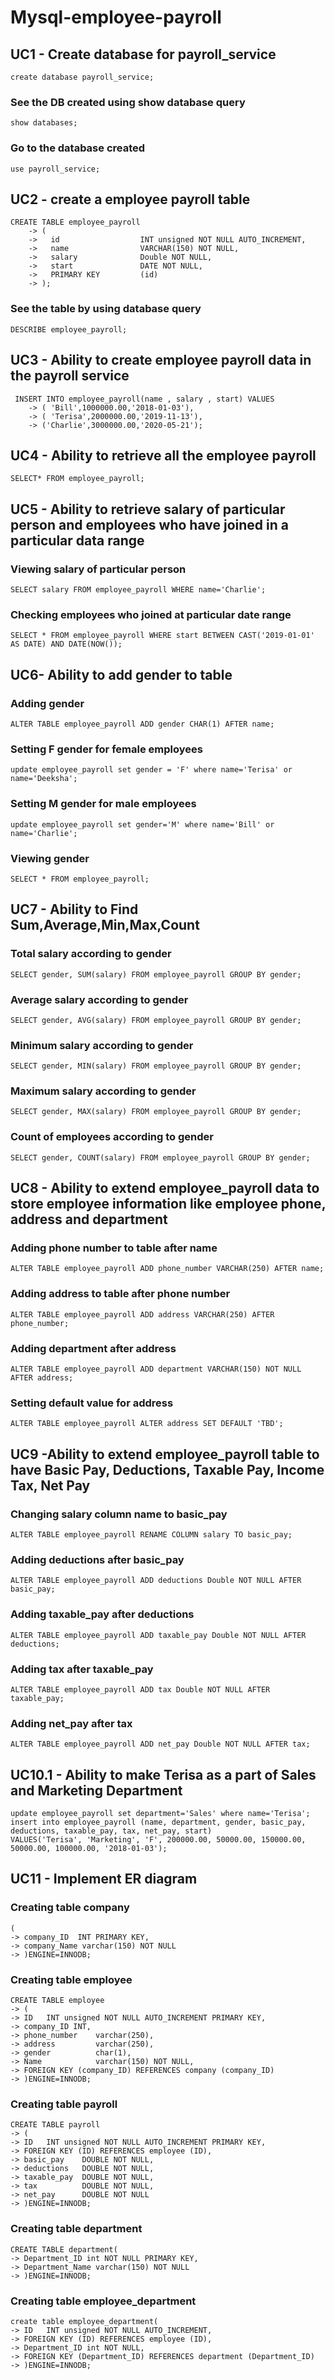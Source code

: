 # Mysql-employee-payroll
## UC1 - Create database for payroll_service
```create database payroll_service;```

### See the DB created using show database query
```show databases;```

### Go to the database created
```use payroll_service;```

## UC2 - create a employee payroll table
```
CREATE TABLE employee_payroll
    -> (
    ->   id                  INT unsigned NOT NULL AUTO_INCREMENT,
    ->   name                VARCHAR(150) NOT NULL,
    ->   salary              Double NOT NULL,
    ->   start               DATE NOT NULL,
    ->   PRIMARY KEY         (id)
    -> );
```

### See the table by using database query
```DESCRIBE employee_payroll;```

## UC3 - Ability to create employee payroll data in the payroll service
```
 INSERT INTO employee_payroll(name , salary , start) VALUES
    -> ( 'Bill',1000000.00,'2018-01-03'),
    -> ( 'Terisa',2000000.00,'2019-11-13'),
    -> ('Charlie',3000000.00,'2020-05-21');
```

## UC4 - Ability to retrieve all the employee payroll
```SELECT* FROM employee_payroll;```

## UC5 - Ability to retrieve salary of particular person and employees who have joined in a particular data range

### Viewing salary of particular person
```SELECT salary FROM employee_payroll WHERE name='Charlie';```

### Checking employees who joined at particular date range
```SELECT * FROM employee_payroll WHERE start BETWEEN CAST('2019-01-01' AS DATE) AND DATE(NOW());```

## UC6- Ability to add gender to table

### Adding gender
```ALTER TABLE employee_payroll ADD gender CHAR(1) AFTER name;```

### Setting F gender for female employees
```update employee_payroll set gender = 'F' where name='Terisa' or name='Deeksha';```

### Setting M gender for male employees
```update employee_payroll set gender='M' where name='Bill' or name='Charlie';```

### Viewing gender
```SELECT * FROM employee_payroll;```

## UC7 - Ability to Find Sum,Average,Min,Max,Count

### Total salary according to gender
```SELECT gender, SUM(salary) FROM employee_payroll GROUP BY gender;```

### Average salary according to gender
```SELECT gender, AVG(salary) FROM employee_payroll GROUP BY gender;```

### Minimum salary according to gender
```SELECT gender, MIN(salary) FROM employee_payroll GROUP BY gender;```

### Maximum salary according to gender
```SELECT gender, MAX(salary) FROM employee_payroll GROUP BY gender;```

### Count of employees according to gender
```SELECT gender, COUNT(salary) FROM employee_payroll GROUP BY gender;```

## UC8 - Ability to extend employee_payroll data to store employee information like employee phone, address and department

### Adding phone number to table after name
```
ALTER TABLE employee_payroll ADD phone_number VARCHAR(250) AFTER name;
```

### Adding address to table after phone number
```
ALTER TABLE employee_payroll ADD address VARCHAR(250) AFTER phone_number;
```

### Adding department after address
```
ALTER TABLE employee_payroll ADD department VARCHAR(150) NOT NULL AFTER address;
```

### Setting default value for address
```
ALTER TABLE employee_payroll ALTER address SET DEFAULT 'TBD';
```

## UC9 -Ability to extend employee_payroll table to have Basic Pay, Deductions, Taxable Pay, Income Tax, Net Pay

### Changing salary column name to basic_pay
```ALTER TABLE employee_payroll RENAME COLUMN salary TO basic_pay;```

### Adding deductions after basic_pay
```ALTER TABLE employee_payroll ADD deductions Double NOT NULL AFTER basic_pay;```

### Adding taxable_pay after deductions
```ALTER TABLE employee_payroll ADD taxable_pay Double NOT NULL AFTER deductions;```

### Adding tax after taxable_pay
```ALTER TABLE employee_payroll ADD tax Double NOT NULL AFTER taxable_pay;```

### Adding net_pay after tax
```ALTER TABLE employee_payroll ADD net_pay Double NOT NULL AFTER tax;```

## UC10.1 - Ability to make Terisa as a part of Sales and Marketing Department

```
update employee_payroll set department='Sales' where name='Terisa';
insert into employee_payroll (name, department, gender, basic_pay, deductions, taxable_pay, tax, net_pay, start)
VALUES('Terisa', 'Marketing', 'F', 200000.00, 50000.00, 150000.00, 50000.00, 100000.00, '2018-01-03');
``` 

## UC11 - Implement ER diagram
### Creating table company
```
(
-> company_ID  INT PRIMARY KEY,
-> company_Name varchar(150) NOT NULL
-> )ENGINE=INNODB;
```

### Creating table employee
```
CREATE TABLE employee
-> (
-> ID   INT unsigned NOT NULL AUTO_INCREMENT PRIMARY KEY,
-> company_ID INT,
-> phone_number    varchar(250),
-> address         varchar(250),
-> gender          char(1),
-> Name            varchar(150) NOT NULL,
-> FOREIGN KEY (company_ID) REFERENCES company (company_ID)
-> )ENGINE=INNODB;
```

### Creating table payroll
```
CREATE TABLE payroll
-> (
-> ID   INT unsigned NOT NULL AUTO_INCREMENT PRIMARY KEY,
-> FOREIGN KEY (ID) REFERENCES employee (ID),
-> basic_pay    DOUBLE NOT NULL,
-> deductions   DOUBLE NOT NULL,
-> taxable_pay  DOUBLE NOT NULL,
-> tax          DOUBLE NOT NULL,
-> net_pay      DOUBLE NOT NULL
-> )ENGINE=INNODB;
```

### Creating table department
```
CREATE TABLE department(
-> Department_ID int NOT NULL PRIMARY KEY,
-> Department_Name varchar(150) NOT NULL
-> )ENGINE=INNODB;
```

### Creating table employee_department
```
create table employee_department(
-> ID   INT unsigned NOT NULL AUTO_INCREMENT,
-> FOREIGN KEY (ID) REFERENCES employee (ID),
-> Department_ID int NOT NULL,
-> FOREIGN KEY (Department_ID) REFERENCES department (Department_ID)
-> )ENGINE=INNODB;
```

